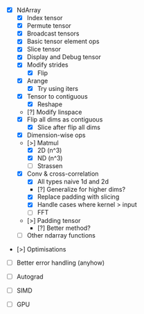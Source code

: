 - [x] NdArray
  - [x] Index tensor
  - [x] Permute tensor
  - [x] Broadcast tensors
  - [x] Basic tensor element ops
  - [x] Slice tensor
  - [x] Display and Debug tensor
  - [x] Modify strides 
    - [x] Flip
  - [x] Arange
    - [x] Try using iters
  - [x] Tensor to contiguous
    - [x] Reshape
  - [?] Modify linspace
  - [x] Flip all dims as contiguous
    - [x] Slice after flip all dims
  - [x] Dimension-wise ops
  - [>] Matmul
    - [x] 2D (n^3)
    - [x] ND (n^3)
    - [ ] Strassen
  - [x] Conv & cross-correlation
    - [x] All types naive 1d and 2d
    - [?] Generalize for higher dims?
    - [x] Replace padding with slicing 
    - [x] Handle cases where kernel > input
    - [ ] FFT
  - [>] Padding tensor
    - [?] Better method? 
  - [ ] Other ndarray functions

- [>] Optimisations
- [ ] Better error handling (anyhow) 

- [ ] Autograd

- [ ] SIMD
- [ ] GPU
